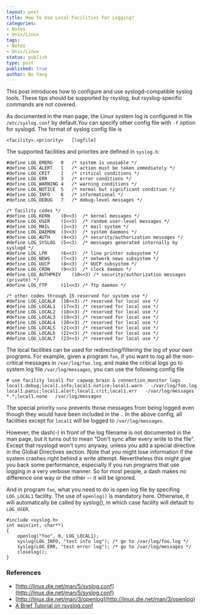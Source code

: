 ```yaml
---
layout: post
title: How To Use Local Facilities For Logging?
categories: 
- Notes
- Unix/Linux
tags:
- Notes
- Unix/Linux
status: publish
type: post
published: true
author: Bo Yang
---
```


This post introduces how to configure and use syslogd-compatible syslog tools. These tips should be supported by rsyslog, but rsyslog-specific commands are not covered.

As documented in the man page, the Linux system log is configured in file `/etc/syslog.conf` by default.You can specify other config file with `-f` option for syslogd. The format of syslog config file is

    <facility>.<priority>   [logfile]

The supported facilities and priorites are defined in `syslog.h`:

    #define	LOG_EMERG	0	/* system is unusable */
    #define	LOG_ALERT	1	/* action must be taken immediately */
    #define	LOG_CRIT	2	/* critical conditions */
    #define	LOG_ERR		3	/* error conditions */
    #define	LOG_WARNING	4	/* warning conditions */
    #define	LOG_NOTICE	5	/* normal but significant condition */
    #define	LOG_INFO	6	/* informational */
    #define	LOG_DEBUG	7	/* debug-level messages */
    
    /* facility codes */
    #define	LOG_KERN	(0<<3)	/* kernel messages */
    #define	LOG_USER	(1<<3)	/* random user-level messages */
    #define	LOG_MAIL	(2<<3)	/* mail system */
    #define	LOG_DAEMON	(3<<3)	/* system daemons */
    #define	LOG_AUTH	(4<<3)	/* security/authorization messages */
    #define	LOG_SYSLOG	(5<<3)	/* messages generated internally by syslogd */
    #define	LOG_LPR		(6<<3)	/* line printer subsystem */
    #define	LOG_NEWS	(7<<3)	/* network news subsystem */
    #define	LOG_UUCP	(8<<3)	/* UUCP subsystem */
    #define	LOG_CRON	(9<<3)	/* clock daemon */
    #define	LOG_AUTHPRIV	(10<<3)	/* security/authorization messages (private) */
    #define	LOG_FTP		(11<<3)	/* ftp daemon */
    
    /* other codes through 15 reserved for system use */
    #define	LOG_LOCAL0	(16<<3)	/* reserved for local use */
    #define	LOG_LOCAL1	(17<<3)	/* reserved for local use */
    #define	LOG_LOCAL2	(18<<3)	/* reserved for local use */
    #define	LOG_LOCAL3	(19<<3)	/* reserved for local use */
    #define	LOG_LOCAL4	(20<<3)	/* reserved for local use */
    #define	LOG_LOCAL5	(21<<3)	/* reserved for local use */
    #define	LOG_LOCAL6	(22<<3)	/* reserved for local use */
    #define	LOG_LOCAL7	(23<<3)	/* reserved for local use */

The local facilities can be used for redirecting/filtering the log of your own programs. For example, given a program `foo`, if you want to log all the non-critical messages in `/var/log/foo.log`, and make the critical logs go to system log file `/var/log/messages`, you can use the following config file

    # use facility local1 for capwap_brain & connection_monitor logs
    local1.debug;local1.info;local1.notice;local1.warn   -/var/log/foo.log
    local1.panic;local1.alert;local1.crit;local1.err   -/var/log/messages
    *.*;local1.none   /var/log/messages 

The special priority `none` prevents those messages from being logged even though they would have been included in the *.*. In the above config, all facilities except for `local1` will be logged to `/var/log/messages`.

However, the dash(-) in front of the log filename is not documented in the man page, but it turns out to mean "Don't sync after every write to the file". Except that rsyslogd won't sync anyway, unless you add a special directive in the Global Directives section. Note that you might lose information if the system crashes right behind a write attempt. Nevertheless this might give you back some performance, especially if you run programs that use logging in a very verbose manner. So for most people, a dash makes no difference one way or the other -- it will be ignored.

And in program `foo`, what you need to do is open log file by specifing `LOG_LOCAL1` facility. The use of `openlog()` is mandatory here. Otherwise, it will automatically be called by syslog(), in which case facility will default to `LOG_USER`.

    #include <syslog.h>
    int main(int, char**)
    {
        openlog("foo", 0, LOG_LOCAL1);
        syslog(LOG_INFO, "test info log"); /* go to /var/log/foo.log */
        syslog(LOG_ERR, "test error log"); /* go to /var/log/messages */
        closelog();
    }


### References
- [http://linux.die.net/man/5/syslog.conf](http://linux.die.net/man/5/syslog.conf)
- [http://linux.die.net/man/3/openlog](http://linux.die.net/man/3/openlog)
- [A Brief Tutorial on rsyslog.conf](http://shallowsky.com/blog/linux/rsyslog-conf-tutorial.html)
